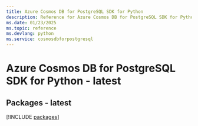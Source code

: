 ```yaml
---
title: Azure Cosmos DB for PostgreSQL SDK for Python
description: Reference for Azure Cosmos DB for PostgreSQL SDK for Python
ms.date: 01/23/2025
ms.topic: reference
ms.devlang: python
ms.service: cosmosdbforpostgresql
---
```

# Azure Cosmos DB for PostgreSQL SDK for Python - latest
## Packages - latest
[!INCLUDE [packages](cosmos-db-for-postgresql-index.md)]